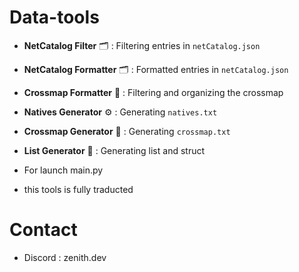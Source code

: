 # Data-tools

- **NetCatalog Filter** 🗂️ : Filtering entries in `netCatalog.json`
- **NetCatalog Formatter** 🗂️ : Formatted entries in `netCatalog.json`
- **Crossmap Formatter** 🔀 : Filtering and organizing the crossmap
- **Natives Generator** ⚙️ : Generating `natives.txt`
- **Crossmap Generator** 🔄 : Generating `crossmap.txt`
- **List Generator** 🔄 : Generating list and struct

- For launch main.py

- this tools is fully traducted

# Contact

- Discord : zenith.dev